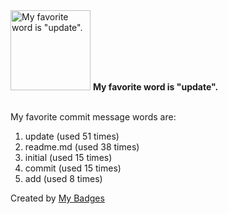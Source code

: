<img src="https://my-badges.github.io/my-badges/favorite-word.png" alt="My favorite word is &quot;update&quot;." title="My favorite word is &quot;update&quot;." width="128">
<strong>My favorite word is &quot;update&quot;.</strong>
<br><br>

My favorite commit message words are:

1. update (used 51 times)
2. readme.md (used 38 times)
3. initial (used 15 times)
4. commit (used 15 times)
5. add (used 8 times)


Created by <a href="https://github.com/my-badges/my-badges">My Badges</a>